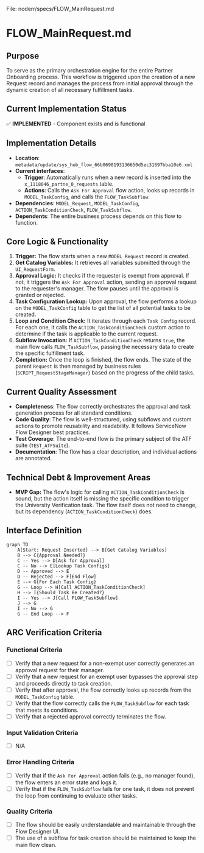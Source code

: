 File: noderr/specs/FLOW_MainRequest.md

# FLOW_MainRequest.md

## Purpose
To serve as the primary orchestration engine for the entire Partner Onboarding process. This workflow is triggered upon the creation of a new Request record and manages the process from initial approval through the dynamic creation of all necessary fulfillment tasks.

## Current Implementation Status
✅ **IMPLEMENTED** - Component exists and is functional

## Implementation Details
- **Location**: `metadata/update/sys_hub_flow_66b0698193136650d5ec31697bba10e6.xml`
- **Current interfaces**:
    - **Trigger**: Automatically runs when a new record is inserted into the `x_1118046_partne_0_requests` table.
    - **Actions**: Calls the `Ask For Approval` flow action, looks up records in `MODEL_TaskConfig`, and calls the `FLOW_TaskSubflow`.
- **Dependencies**: `MODEL_Request`, `MODEL_TaskConfig`, `ACTION_TaskConditionCheck`, `FLOW_TaskSubflow`.
- **Dependents**: The entire business process depends on this flow to function.

## Core Logic & Functionality
1.  **Trigger:** The flow starts when a new `MODEL_Request` record is created.
2.  **Get Catalog Variables:** It retrieves all variables submitted through the `UI_RequestForm`.
3.  **Approval Logic:** It checks if the requester is exempt from approval. If not, it triggers the `Ask For Approval` action, sending an approval request to the requester's manager. The flow pauses until the approval is granted or rejected.
4.  **Task Configuration Lookup:** Upon approval, the flow performs a lookup on the `MODEL_TaskConfig` table to get the list of all potential tasks to be created.
5.  **Loop and Condition Check:** It iterates through each `Task Config` record. For each one, it calls the `ACTION_TaskConditionCheck` custom action to determine if the task is applicable to the current request.
6.  **Subflow Invocation:** If `ACTION_TaskConditionCheck` returns `true`, the main flow calls `FLOW_TaskSubflow`, passing the necessary data to create the specific fulfillment task.
7.  **Completion:** Once the loop is finished, the flow ends. The state of the parent `Request` is then managed by business rules (`SCRIPT_RequestStageManager`) based on the progress of the child tasks.

## Current Quality Assessment
- **Completeness**: The flow correctly orchestrates the approval and task generation process for all standard conditions.
- **Code Quality**: The flow is well-structured, using subflows and custom actions to promote reusability and readability. It follows ServiceNow Flow Designer best practices.
- **Test Coverage**: The end-to-end flow is the primary subject of the ATF suite (`TEST_ATFSuite`).
- **Documentation**: The flow has a clear description, and individual actions are annotated.

## Technical Debt & Improvement Areas
- **MVP Gap:** The flow's logic for calling `ACTION_TaskConditionCheck` is sound, but the action itself is missing the specific condition to trigger the University Verification task. The flow itself does not need to change, but its dependency (`ACTION_TaskConditionCheck`) does.

## Interface Definition
```mermaid
graph TD
    A[Start: Request Inserted] --> B[Get Catalog Variables]
    B --> C{Approval Needed?}
    C -- Yes --> D[Ask for Approval]
    C -- No --> E[Lookup Task Configs]
    D -- Approved --> E
    D -- Rejected --> F[End Flow]
    E --> G{For Each Task Config}
    G -- Loop --> H[Call ACTION_TaskConditionCheck]
    H --> I{Should Task Be Created?}
    I -- Yes --> J[Call FLOW_TaskSubflow]
    J --> G
    I -- No --> G
    G -- End Loop --> F
```

## ARC Verification Criteria

### Functional Criteria
- [ ] Verify that a new request for a non-exempt user correctly generates an approval request for their manager.
- [ ] Verify that a new request for an exempt user bypasses the approval step and proceeds directly to task creation.
- [ ] Verify that after approval, the flow correctly looks up records from the `MODEL_TaskConfig` table.
- [ ] Verify that the flow correctly calls the `FLOW_TaskSubflow` for each task that meets its conditions.
- [ ] Verify that a rejected approval correctly terminates the flow.

### Input Validation Criteria  
- [ ] N/A

### Error Handling Criteria
- [ ] Verify that if the `Ask For Approval` action fails (e.g., no manager found), the flow enters an error state and logs it.
- [ ] Verify that if the `FLOW_TaskSubflow` fails for one task, it does not prevent the loop from continuing to evaluate other tasks.

### Quality Criteria
- [ ] The flow should be easily understandable and maintainable through the Flow Designer UI.
- [ ] The use of a subflow for task creation should be maintained to keep the main flow clean.